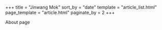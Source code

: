 +++
title = "Jinwang Mok"
sort_by = "date"
template = "article_list.html"
page_template = "article.html"
paginate_by = 2
+++

About page
